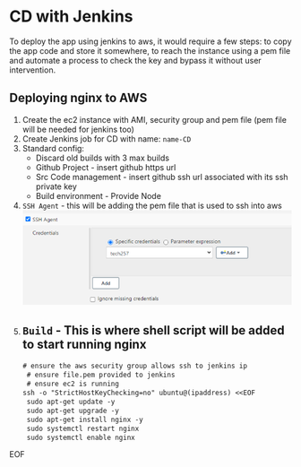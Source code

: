 # CD with Jenkins
To deploy the app using jenkins to aws, it would require a few steps: to copy the app code and store it somewhere, to reach the instance using a pem file and automate a process to check the key and bypass it without user intervention.

## Deploying nginx to AWS
1. Create the ec2 instance with AMI, security group and pem file (pem file will be needed for jenkins too)
2. Create Jenkins job for CD with name: `name-CD`
3. Standard config: 
   - Discard old builds with 3 max builds
   - Github Project - insert github https url
   - Src Code management - insert github ssh url associated with its ssh private key
   - Build environment - Provide Node
4. `SSH Agent` - this will be adding the pem file that is used to ssh into aws
   ![Alt text](Images/ssh-agent.png)
5. `Build` - This is where shell script will be added to start running nginx 
   - 
   ```
   # ensure the aws security group allows ssh to jenkins ip
    # ensure file.pem provided to jenkins
    # ensure ec2 is running
   ssh -o "StrictHostKeyChecking=no" ubuntu@(ipaddress) <<EOF
	sudo apt-get update -y
    sudo apt-get upgrade -y
    sudo apt-get install nginx -y
    sudo systemctl restart nginx
    sudo systemctl enable nginx
EOF
   ```